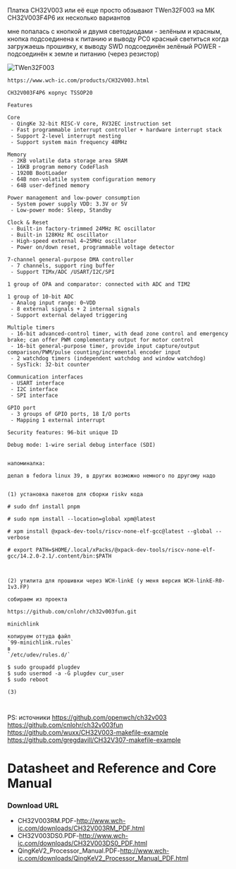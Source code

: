 
Платка CH32V003 или её еще просто обзывают TWen32F003 на МК CH32V003F4P6
их несколько вариантов

мне попалась с кнопкой и двумя светодиодами - зелёным и красным,
	   кнопка подсоединена к питанию и выводу PC0
	   красный светиться когда загружаешь прошивку, к выводу SWD подсоединён
	   зелёный POWER - подсоединён к земле и питанию (через резистор) 


<p><img src="https://github.com/nvv13/test/blob/main/test-mk/ch32v003/doc/TWen32F003.jpg" alt="TWen32F003" title="CH32V003" /></p>


~~~
https://www.wch-ic.com/products/CH32V003.html

CH32V003F4P6 корпус TSSOP20

Features

Core
 - QingKe 32-bit RISC-V core, RV32EC instruction set
 - Fast programmable interrupt controller + hardware interrupt stack
 - Support 2-level interrupt nesting
 - Support system main frequency 48MHz

Memory
 - 2KB volatile data storage area SRAM
 - 16KB program memory CodeFlash
 - 1920B BootLoader
 - 64B non-volatile system configuration memory
 - 64B user-defined memory

Power management and low-power consumption
 - System power supply VDD: 3.3V or 5V
 - Low-power mode: Sleep, Standby

Clock & Reset
 - Built-in factory-trimmed 24MHz RC oscillator
 - Built-in 128KHz RC oscillator
 - High-speed external 4~25MHz oscillator
 - Power on/down reset, programmable voltage detector

7-channel general-purpose DMA controller
 - 7 channels, support ring buffer
 - Support TIMx/ADC /USART/I2C/SPI 

1 group of OPA and comparator: connected with ADC and TIM2

1 group of 10-bit ADC
 - Analog input range: 0~VDD
 - 8 external signals + 2 internal signals
 - Support external delayed triggering

Multiple timers
 - 16-bit advanced-control timer, with dead zone control and emergency brake; can offer PWM complementary output for motor control
 - 16-bit general-purpose timer, provide input capture/output comparison/PWM/pulse counting/incremental encoder input
 - 2 watchdog timers (independent watchdog and window watchdog)
 - SysTick: 32-bit counter

Communication interfaces
 - USART interface
 - I2C interface
 - SPI interface

GPIO port
 - 3 groups of GPIO ports, 18 I/O ports
 - Mapping 1 external interrupt

Security features: 96-bit unique ID

Debug mode: 1-wire serial debug interface (SDI)

~~~






~~~

напоминалка:

делал в fedora linux 39, в других возможно немного по другому надо


(1) установка пакетов для сборки riskv кода

# sudo dnf install pnpm

# sudo npm install --location=global xpm@latest

# xpm install @xpack-dev-tools/riscv-none-elf-gcc@latest --global --verbose

# export PATH=$HOME/.local/xPacks/@xpack-dev-tools/riscv-none-elf-gcc/14.2.0-2.1/.content/bin:$PATH



(2) утилита для прошивки через WCH-linkE (у меня версия WCH-linkE-R0-1v3.FP)

собираем из проекта 

https://github.com/cnlohr/ch32v003fun.git

minichlink

копируем оттуда файл
`99-minichlink.rules`
в
`/etc/udev/rules.d/`

$ sudo groupadd plugdev
$ sudo usermod -a -G plugdev cur_user
$ sudo reboot

(3)
 


~~~


PS:
 источники
https://github.com/openwch/ch32v003
https://github.com/cnlohr/ch32v003fun
https://github.com/wuxx/CH32V003-makefile-example
https://github.com/gregdavill/CH32V307-makefile-example


# Datasheet and Reference and Core Manual
### Download URL

- CH32V003RM.PDF-http://www.wch-ic.com/downloads/CH32V003RM_PDF.html
- CH32V003DS0.PDF-http://www.wch-ic.com/downloads/CH32V003DS0_PDF.html
- QingKeV2_Processor_Manual.PDF-http://www.wch-ic.com/downloads/QingKeV2_Processor_Manual_PDF.html

